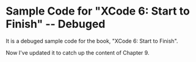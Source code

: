 # Sample Code for "XCode 6: Start to Finish" -- Debuged

It is a debuged sample code for the book, "XCode 6: Start to Finish".

Now I've updated it to catch up the content of Chapter 9.
